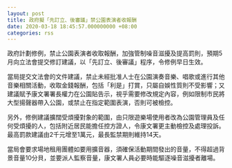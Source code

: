```yaml
---
layout: post
title: 政府擬「先訂立、後審議」禁公園表演者收報酬
date: 2020-03-18 18:45:57.000000000 +08:00
categories: rss
---
```


政府計劃修例，禁止公園表演者收取報酬，加強管制噪音滋擾及提高罰則，預期5月向立法會提交修訂建議，以「先訂立、後審議」程序，令修例早日生效。

當局提交文法會的文件建議，禁止未經批准人士在公園演奏音樂、唱歌或進行其他音樂相關活動，收取金錢報酬，包括「利是」打賞，只屬自娛性質則不受影響；又建議賦予康文署署長權力在公園貼告示，視乎需要修改規定內容，例如限制市民將大型揚聲器帶入公園，或禁止在指定範圍表演，否則可被檢控。

另外，修例建議擴闊受煩擾對象的範圍，由只限遊樂場使用者改為公園管理員及任何受煩擾的人，包括附近居民能擔任控方證人，令康文署更主動檢控及處理投訴。最高罰款建議由2千元增至1萬元，最長監禁期則維持14天。

當局會要求場地租用團體如要用擴音器，須確保活動期間發出的音量，不得超過背景音量10分貝，並要派人監察音量，康文署人員必要時能驅逐噪音滋擾者離場。
